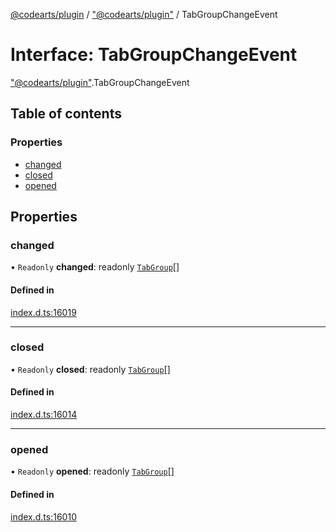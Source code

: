 [@codearts/plugin](../README.md) / ["@codearts/plugin"](../modules/_codearts_plugin_.md) / TabGroupChangeEvent

# Interface: TabGroupChangeEvent

["@codearts/plugin"](../modules/_codearts_plugin_.md).TabGroupChangeEvent

## Table of contents

### Properties

- [changed](codearts_plugin_.TabGroupChangeEvent.md#changed)
- [closed](codearts_plugin_.TabGroupChangeEvent.md#closed)
- [opened](codearts_plugin_.TabGroupChangeEvent.md#opened)

## Properties

### changed

• `Readonly` **changed**: readonly [`TabGroup`](codearts_plugin_.TabGroup.md)[]

#### Defined in

[index.d.ts:16019](https://github.com/huaweicloud/cloudide-plugin-api/blob/a4193a8/index.d.ts#L16019)

___

### closed

• `Readonly` **closed**: readonly [`TabGroup`](codearts_plugin_.TabGroup.md)[]

#### Defined in

[index.d.ts:16014](https://github.com/huaweicloud/cloudide-plugin-api/blob/a4193a8/index.d.ts#L16014)

___

### opened

• `Readonly` **opened**: readonly [`TabGroup`](codearts_plugin_.TabGroup.md)[]

#### Defined in

[index.d.ts:16010](https://github.com/huaweicloud/cloudide-plugin-api/blob/a4193a8/index.d.ts#L16010)
